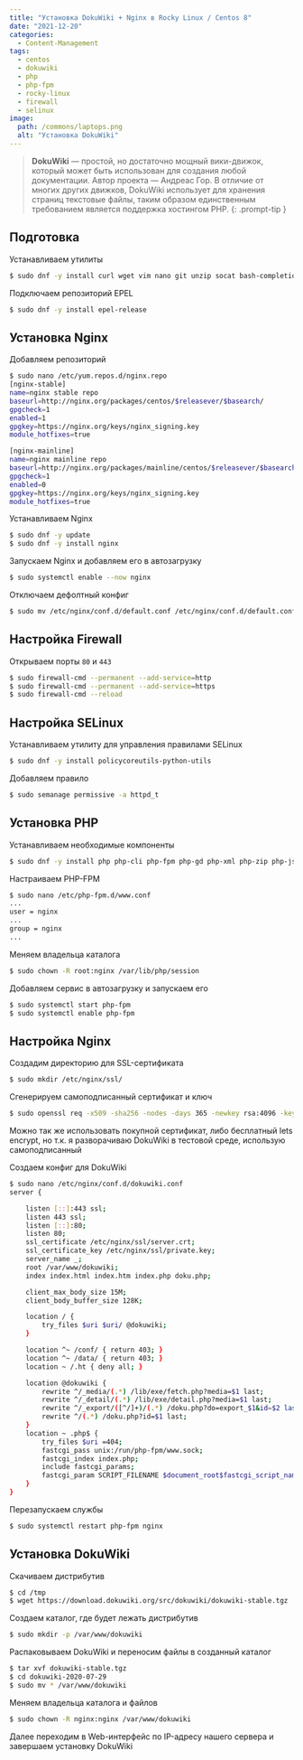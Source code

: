 ```yaml
---
title: "Установка DokuWiki + Nginx в Rocky Linux / Centos 8"
date: "2021-12-20"
categories: 
  - Content-Management
tags: 
  - centos
  - dokuwiki
  - php
  - php-fpm
  - rocky-linux
  - firewall
  - selinux
image:
  path: /commons/laptops.png
  alt: "Установка DokuWiki"
---
```


> **DokuWiki** — простой, но достаточно мощный вики-движок, который может быть использован для создания любой документации. Автор проекта — Андреас Гор. В отличие от многих других движков, DokuWiki использует для хранения страниц текстовые файлы, таким образом единственным требованием является поддержка хостингом PHP.
{: .prompt-tip }

## Подготовка

Устанавливаем утилиты

```sh
$ sudo dnf -y install curl wget vim nano git unzip socat bash-completion
```

Подключаем репозиторий EPEL

```sh
$ sudo dnf -y install epel-release
```

## Установка Nginx

Добавляем репозиторий

```sh
$ sudo nano /etc/yum.repos.d/nginx.repo
[nginx-stable]
name=nginx stable repo
baseurl=http://nginx.org/packages/centos/$releasever/$basearch/
gpgcheck=1
enabled=1
gpgkey=https://nginx.org/keys/nginx_signing.key
module_hotfixes=true

[nginx-mainline]
name=nginx mainline repo
baseurl=http://nginx.org/packages/mainline/centos/$releasever/$basearch/
gpgcheck=1
enabled=0
gpgkey=https://nginx.org/keys/nginx_signing.key
module_hotfixes=true
```

Устанавливаем Nginx

```sh
$ sudo dnf -y update
$ sudo dnf -y install nginx
```

Запускаем Nginx и добавляем его в автозагрузку

```sh
$ sudo systemctl enable --now nginx
```

Отключаем дефолтный конфиг

```sh
$ sudo mv /etc/nginx/conf.d/default.conf /etc/nginx/conf.d/default.conf.disable
```

## Настройка Firewall

Открываем порты `80` и `443`

```sh
$ sudo firewall-cmd --permanent --add-service=http
$ sudo firewall-cmd --permanent --add-service=https
$ sudo firewall-cmd --reload
```

## Настройка SELinux

Устанавливаем утилиту для управления правилами SELinux

```sh
$ sudo dnf -y install policycoreutils-python-utils
```

Добавляем правило

```sh
$ sudo semanage permissive -a httpd_t
```

## Установка PHP

Устанавливаем необходимые компоненты

```sh
$ sudo dnf -y install php php-cli php-fpm php-gd php-xml php-zip php-json
```

Настраиваем PHP-FPM

```sh
$ sudo nano /etc/php-fpm.d/www.conf
...
user = nginx
...
group = nginx
...
```

Меняем владельца каталога

```sh
$ sudo chown -R root:nginx /var/lib/php/session
```

Добавляем сервис в автозагрузку и запускаем его

```sh
$ sudo systemctl start php-fpm
$ sudo systemctl enable php-fpm
```

## Настройка Nginx

Создадим директорию для SSL-сертификата

```sh
$ sudo mkdir /etc/nginx/ssl/
```

Сгенерируем самоподписанный сертификат и ключ

```sh
$ sudo openssl req -x509 -sha256 -nodes -days 365 -newkey rsa:4096 -keyout /etc/nginx/ssl/private.key -out /etc/nginx/ssl/server.crt
```

Можно так же использовать покупной сертификат, либо бесплатный lets encrypt, но т.к. я разворачиваю DokuWiki в тестовой среде, использую самоподписанный

Создаем конфиг для DokuWiki

```sh
$ sudo nano /etc/nginx/conf.d/dokuwiki.conf
server {

    listen [::]:443 ssl;
    listen 443 ssl;
    listen [::]:80;
    listen 80;
    ssl_certificate /etc/nginx/ssl/server.crt;
    ssl_certificate_key /etc/nginx/ssl/private.key;
    server_name _;
    root /var/www/dokuwiki;
    index index.html index.htm index.php doku.php;

    client_max_body_size 15M;
    client_body_buffer_size 128K;

    location / {
        try_files $uri $uri/ @dokuwiki;
    }

    location ^~ /conf/ { return 403; }
    location ^~ /data/ { return 403; }
    location ~ /.ht { deny all; }

    location @dokuwiki {
        rewrite ^/_media/(.*) /lib/exe/fetch.php?media=$1 last;
        rewrite ^/_detail/(.*) /lib/exe/detail.php?media=$1 last;
        rewrite ^/_export/([^/]+)/(.*) /doku.php?do=export_$1&id=$2 last;
        rewrite ^/(.*) /doku.php?id=$1 last;
    }
    location ~ .php$ {
        try_files $uri =404;
        fastcgi_pass unix:/run/php-fpm/www.sock;
        fastcgi_index index.php;
        include fastcgi_params;
        fastcgi_param SCRIPT_FILENAME $document_root$fastcgi_script_name;
    }
}
```

Перезапускаем службы

```sh
$ sudo systemctl restart php-fpm nginx
```

## Установка DokuWiki

Скачиваем дистрибутив

```sh
$ cd /tmp
$ wget https://download.dokuwiki.org/src/dokuwiki/dokuwiki-stable.tgz
```

Создаем каталог, где будет лежать дистрибутив

```sh
$ sudo mkdir -p /var/www/dokuwiki
```

Распаковываем DokuWiki и переносим файлы в созданный каталог

```sh
$ tar xvf dokuwiki-stable.tgz
$ cd dokuwiki-2020-07-29
$ sudo mv * /var/www/dokuwiki
```

Меняем владельца каталога и файлов

```sh
$ sudo chown -R nginx:nginx /var/www/dokuwiki
```

Далее переходим в Web-интерфейс по IP-адресу нашего сервера и завершаем установку DokuWiki
